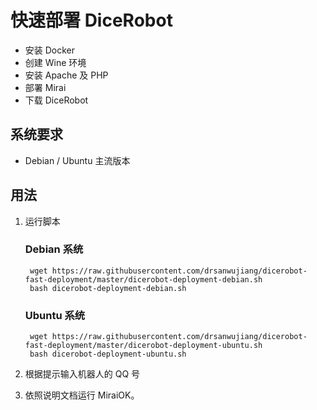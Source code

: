 # 快速部署 DiceRobot

* 安装 Docker
* 创建 Wine 环境
* 安装 Apache 及 PHP
* 部署 Mirai
* 下载 DiceRobot

## 系统要求

* Debian / Ubuntu 主流版本

## 用法

1. 运行脚本

    ### Debian 系统

        wget https://raw.githubusercontent.com/drsanwujiang/dicerobot-fast-deployment/master/dicerobot-deployment-debian.sh
        bash dicerobot-deployment-debian.sh

    ### Ubuntu 系统

        wget https://raw.githubusercontent.com/drsanwujiang/dicerobot-fast-deployment/master/dicerobot-deployment-ubuntu.sh
        bash dicerobot-deployment-ubuntu.sh

2. 根据提示输入机器人的 QQ 号
3. 依照说明文档运行 MiraiOK。